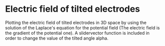 # Electric field of tilted electrodes
Plotting the electric field of tilted electrodes in 3D space by using the solution of the Laplace's equation for the potential field (The electric field is the gradient of the potential one). A slidervector function is included in order to change the value of the tilted angle alpha.

